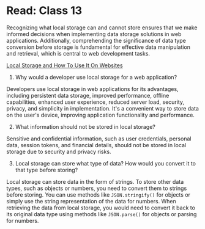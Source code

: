 # Read: Class 13

Recognizing what local storage can and cannot store ensures that we make informed decisions when implementing data storage solutions in web applications. Additionally, comprehending the significance of data type conversion before storage is fundamental for effective data manipulation and retrieval, which is central to web development tasks. 

[Local Storage and How To Use It On Websites](https://www.smashingmagazine.com/2010/10/local-storage-and-how-to-use-it/)

1. Why would a developer use local storage for a web application?

Developers use local storage in web applications for its advantages, including persistent data storage, improved performance, offline capabilities, enhanced user experience, reduced server load, security, privacy, and simplicity in implementation. It's a convenient way to store data on the user's device, improving application functionality and performance.

2. What information should not be stored in local storage?

Sensitive and confidential information, such as user credentials, personal data, session tokens, and financial details, should not be stored in local storage due to security and privacy risks.

3. Local storage can store what type of data? How would you convert it to that type before storing?

Local storage can store data in the form of strings. To store other data types, such as objects or numbers, you need to convert them to strings before storing. You can use methods like `JSON.stringify()` for objects or simply use the string representation of the data for numbers. When retrieving the data from local storage, you would need to convert it back to its original data type using methods like `JSON.parse()` for objects or parsing for numbers.
